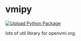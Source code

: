 # vmipy

[![Upload Python Package](https://github.com/openvmi/vmipy/actions/workflows/python-publish.yml/badge.svg)](https://github.com/openvmi/vmipy/actions/workflows/python-publish.yml)

lots of util library for openvmi org.


